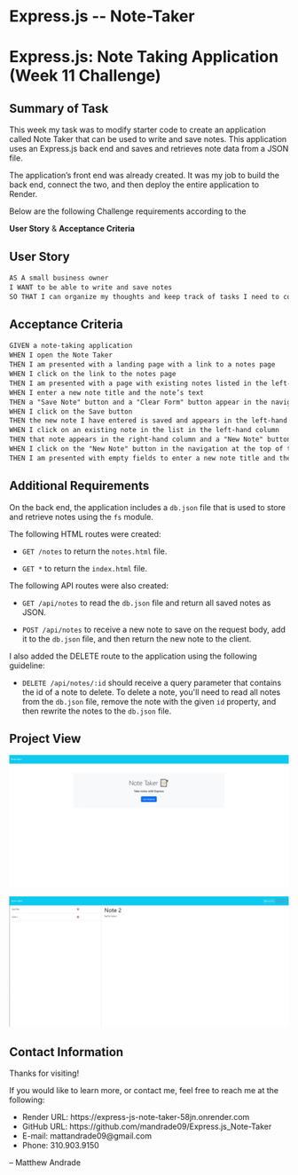# Express.js -- Note-Taker



# Express.js: Note Taking Application (Week 11 Challenge)

## Summary of Task

This week my task was to modify starter code to create an application called Note Taker that can be used to write and save notes. This application uses an Express.js back end and saves and retrieves note data from a JSON file.

The application’s front end was already created. It was my job to build the back end, connect the two, and then deploy the entire application to Render.

Below are the following Challenge requirements according to the 

**User Story** & **Acceptance Criteria**

## User Story

```md
AS A small business owner
I WANT to be able to write and save notes
SO THAT I can organize my thoughts and keep track of tasks I need to complete
```

## Acceptance Criteria


```md
GIVEN a note-taking application
WHEN I open the Note Taker
THEN I am presented with a landing page with a link to a notes page
WHEN I click on the link to the notes page
THEN I am presented with a page with existing notes listed in the left-hand column, plus empty fields to enter a new note title and the note’s text in the right-hand column
WHEN I enter a new note title and the note’s text
THEN a "Save Note" button and a "Clear Form" button appear in the navigation at the top of the page
WHEN I click on the Save button
THEN the new note I have entered is saved and appears in the left-hand column with the other existing notes and the buttons in the navigation disappear
WHEN I click on an existing note in the list in the left-hand column
THEN that note appears in the right-hand column and a "New Note" button appears in the navigation
WHEN I click on the "New Note" button in the navigation at the top of the page
THEN I am presented with empty fields to enter a new note title and the note’s text in the right-hand column and the button disappears
```


## Additional Requirements

On the back end, the application includes a `db.json` file that is used to store and retrieve notes using the `fs` module.

The following HTML routes were created:

* `GET /notes` to return the `notes.html` file.

* `GET *` to return the `index.html` file.

The following API routes were also created:

* `GET /api/notes` to read the `db.json` file and return all saved notes as JSON.

* `POST /api/notes` to receive a new note to save on the request body, add it to the `db.json` file, and then return the new note to the client. 

I also added the DELETE route to the application using the following guideline:

* `DELETE /api/notes/:id` should receive a query parameter that contains the id of a note to delete. To delete a note, you'll need to read all notes from the `db.json` file, remove the note with the given `id` property, and then rewrite the notes to the `db.json` file.


## Project View

![Note Taker Main Page](<Develop/assets/images/Note Taker Main Page Screenshot.jpg>)

![Notes List](<Develop/assets/images/Note List Screenshot.jpg>)

## Contact Information
Thanks for visiting!

If you would like to learn more, or contact me, feel free to reach me at the following:

<ul>
    <li>Render URL: https://express-js-note-taker-58jn.onrender.com </li>
    <li>GitHub URL: https://github.com/mandrade09/Express.js_Note-Taker </li>
    <li>E-mail: mattandrade09@gmail.com </li>
    <li>Phone: 310.903.9150</li>
</ul>

<p>
<footer> &ndash; Matthew Andrade</footer>
</p>
